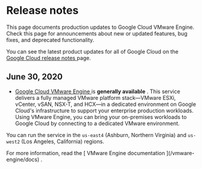 #  Release notes

This page documents production updates to Google Cloud VMware Engine. Check
this page for announcements about new or updated features, bug fixes, and
deprecated functionality.

You can see the latest product updates for all of Google Cloud on the [ Google
Cloud release notes ](/release-notes) page.

##  June 30, 2020

  * [ Google Cloud VMware Engine ](https://cloud.google.com/vmware-engine/) is **generally available** . This service delivers a fully managed VMware platform stack—VMware ESXi, vCenter, vSAN, NSX-T, and HCX—in a dedicated environment on Google Cloud's infrastructure to support your enterprise production workloads. Using VMware Engine, you can bring your on-premises workloads to Google Cloud by connecting to a dedicated VMware environment.   
  
You can run the service in the ` us-east4 ` (Ashburn, Northern Virginia) and `
us-west2 ` (Los Angeles, California) regions.  
  
For more information, read the [ VMware Engine documentation ](/vmware-
engine/docs) .

